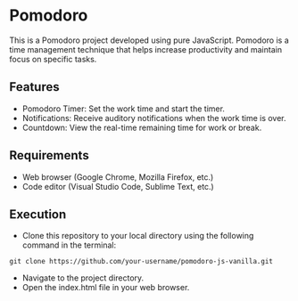 # Pomodoro

This is a Pomodoro project developed using pure JavaScript. Pomodoro is a time management technique that helps increase productivity and maintain focus on specific tasks.

## Features

- Pomodoro Timer: Set the work time and start the timer.
- Notifications: Receive auditory notifications when the work time is over.
- Countdown: View the real-time remaining time for work or break.

## Requirements

- Web browser (Google Chrome, Mozilla Firefox, etc.)
- Code editor (Visual Studio Code, Sublime Text, etc.)

## Execution

- Clone this repository to your local directory using the following command in the terminal:

```
git clone https://github.com/your-username/pomodoro-js-vanilla.git
```

- Navigate to the project directory.
- Open the index.html file in your web browser.
